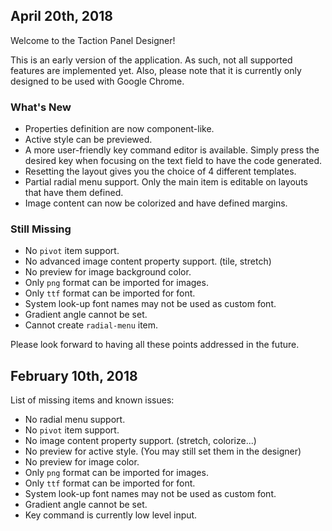 ## April 20th, 2018

Welcome to the Taction Panel Designer!

This is an early version of the application. As such, not all supported features are implemented yet. Also, please note that it is currently only designed to be used with Google Chrome.

### What's New

* Properties definition are now component-like.
* Active style can be previewed.
* A more user-friendly key command editor is available. Simply press the desired key when focusing on the text field to have the code generated.
* Resetting the layout gives you the choice of 4 different templates.
* Partial radial menu support. Only the main item is editable on layouts that have them defined.
* Image content can now be colorized and have defined margins.

### Still Missing

* No `pivot` item support.
* No advanced image content property support. (tile, stretch)
* No preview for image background color.
* Only `png` format can be imported for images.
* Only `ttf` format can be imported for font.
* System look-up font names may not be used as custom font.
* Gradient angle cannot be set.
* Cannot create `radial-menu` item.

Please look forward to having all these points addressed in the future.

## February 10th, 2018

List of missing items and known issues:

* No radial menu support.
* No `pivot` item support.
* No image content property support. (stretch, colorize...)
* No preview for active style. (You may still set them in the designer)
* No preview for image color.
* Only `png` format can be imported for images.
* Only `ttf` format can be imported for font.
* System look-up font names may not be used as custom font.
* Gradient angle cannot be set.
* Key command is currently low level input.
